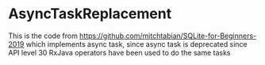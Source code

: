 # AsyncTaskReplacement
This is the code from https://github.com/mitchtabian/SQLite-for-Beginners-2019 which implements async task, since async task is deprecated since API level 30 RxJava operators have been used to do the same tasks
